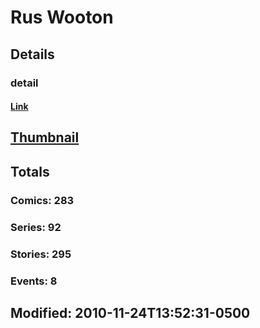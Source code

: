 # Rus  Wooton 
## Details
### detail
#### [Link](http://marvel.com/comics/creators/410/rus_wooton?utm_campaign=apiRef&utm_source=225578a89fc76f3d20fbffda5d17a88d)
## [Thumbnail](http://i.annihil.us/u/prod/marvel/i/mg/b/40/image_not_available.jpg)
## Totals
### Comics: 283
### Series: 92
### Stories: 295
### Events: 8
## Modified: 2010-11-24T13:52:31-0500